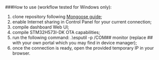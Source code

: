###How to use (workflow tested for Windows only):
1. clone repository following [Mongoose guide](https://mongoose.ws/tutorials/stm32/all-make-baremetal-builtin/);
2. enable Internet sharing in Control Panel for your current connection;
3. compile dashboard Web UI;
4. compile STM32H573I-DK OTA capabilities;
5. run the following command: .\esputil -p /COM## monitor (replace ## with your own portal which you may find in device manager);
6. once the connection is ready, open the provided temporary IP in your browser.
